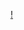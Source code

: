 

[!](https://user-images.githubusercontent.com/43396684/161751379-83d11bfa-eb46-4e5c-bc1f-a39796f7acb6.mp4)

